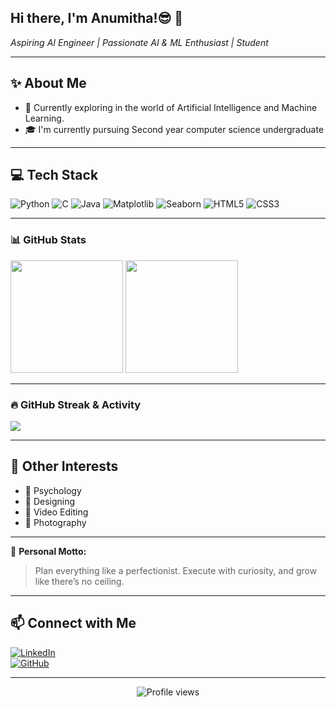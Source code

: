 <h2 align="left">Hi there, I'm Anumitha!😎 👋</h2>

<p align="left">
  <em>Aspiring AI Engineer | Passionate AI & ML Enthusiast | Student </em>
</p>

---

## ✨ About Me

- 🔭 Currently exploring in the world of Artificial Intelligence and Machine Learning.
- 🎓 I'm currently pursuing Second year computer science undergraduate

---

## 💻 Tech Stack

![Python](https://img.shields.io/badge/Python-3776AB?style=for-the-badge&logo=python&logoColor=white)
![C](https://img.shields.io/badge/C-00599C?style=for-the-badge&logo=c&logoColor=white)
![Java](https://img.shields.io/badge/Java-007396?style=for-the-badge&logo=java&logoColor=white)
![Matplotlib](https://img.shields.io/badge/Matplotlib-ffffff?style=for-the-badge&logo=matplotlib&logoColor=black)
![Seaborn](https://img.shields.io/badge/Seaborn-76b7b2?style=for-the-badge)
![HTML5](https://img.shields.io/badge/HTML5-E34F26?style=for-the-badge&logo=html5&logoColor=white)
![CSS3](https://img.shields.io/badge/CSS3-1572B6?style=for-the-badge&logo=css3&logoColor=white)

---

### 📊 GitHub Stats
<div align="left">
  <img height="180em" src="https://github-readme-stats.vercel.app/api?username=anumitha21&show_icons=true&theme=tokyonight"/>
  <img height="180em" src="https://github-readme-stats.vercel.app/api/top-langs/?username=anumitha21&layout=compact&theme=tokyonight"/>
</div>

---

### 🔥 GitHub Streak & Activity
<p align="left">
  <img src="https://streak-stats.demolab.com?user=anumitha21&theme=tokyonight&hide_border=true" />
  <br>
</p>

---

## 🌱 Other Interests

- 🧠 Psychology
- 🎨 Designing
- 🎥 Video Editing
- 📸 Photography

---

🌟 **Personal Motto:**  
<blockquote>
  Plan everything like a perfectionist. Execute with curiosity, and grow like there’s no ceiling.
</blockquote>

---

## 📫 Connect with Me

[![LinkedIn](https://img.shields.io/badge/LinkedIn-Anumitha%20Venkatesan-blue?logo=linkedin)](https://www.linkedin.com/in/anumitha-venkatesan-1a5b29313/)<br>
[![GitHub](https://img.shields.io/badge/-GitHub-333?style=flat&logo=github&logoColor=white)](https://github.com/anumitha21)

---

<p align="center">
  <img src="https://komarev.com/ghpvc/?username=anumitha21&color=blue" alt="Profile views" />
</p>
